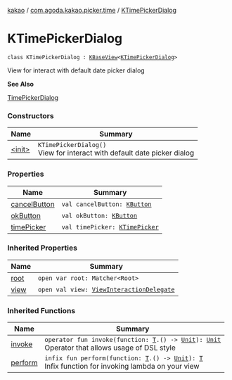 [kakao](../../index.md) / [com.agoda.kakao.picker.time](../index.md) / [KTimePickerDialog](./index.md)

# KTimePickerDialog

`class KTimePickerDialog : `[`KBaseView`](../../com.agoda.kakao.common.views/-k-base-view/index.md)`<`[`KTimePickerDialog`](./index.md)`>`

View for interact with default date picker dialog

**See Also**

[TimePickerDialog](https://developer.android.com/reference/android/app/TimePickerDialog.html)

### Constructors

| Name | Summary |
|---|---|
| [&lt;init&gt;](-init-.md) | `KTimePickerDialog()`<br>View for interact with default date picker dialog |

### Properties

| Name | Summary |
|---|---|
| [cancelButton](cancel-button.md) | `val cancelButton: `[`KButton`](../../com.agoda.kakao.text/-k-button/index.md) |
| [okButton](ok-button.md) | `val okButton: `[`KButton`](../../com.agoda.kakao.text/-k-button/index.md) |
| [timePicker](time-picker.md) | `val timePicker: `[`KTimePicker`](../-k-time-picker/index.md) |

### Inherited Properties

| Name | Summary |
|---|---|
| [root](../../com.agoda.kakao.common.views/-k-base-view/root.md) | `open var root: Matcher<Root>` |
| [view](../../com.agoda.kakao.common.views/-k-base-view/view.md) | `open val view: `[`ViewInteractionDelegate`](../../com.agoda.kakao.delegate/-view-interaction-delegate/index.md) |

### Inherited Functions

| Name | Summary |
|---|---|
| [invoke](../../com.agoda.kakao.common.views/-k-base-view/invoke.md) | `operator fun invoke(function: `[`T`](../../com.agoda.kakao.common.views/-k-base-view/index.md#T)`.() -> `[`Unit`](https://kotlinlang.org/api/latest/jvm/stdlib/kotlin/-unit/index.html)`): `[`Unit`](https://kotlinlang.org/api/latest/jvm/stdlib/kotlin/-unit/index.html)<br>Operator that allows usage of DSL style |
| [perform](../../com.agoda.kakao.common.views/-k-base-view/perform.md) | `infix fun perform(function: `[`T`](../../com.agoda.kakao.common.views/-k-base-view/index.md#T)`.() -> `[`Unit`](https://kotlinlang.org/api/latest/jvm/stdlib/kotlin/-unit/index.html)`): `[`T`](../../com.agoda.kakao.common.views/-k-base-view/index.md#T)<br>Infix function for invoking lambda on your view |
